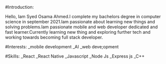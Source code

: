 #Introduction:

Hello, Iam Syed Osama Ahmed.I complete my bachelors degree in computer science in september 2021.Iam passionate about learning new things and solving problems.Iam passionate mobile and web developer dedicated and fast learner.Currently learning new thing and exploring further tech and working towards becoming full stack developer.

#Interests:
_mobile development
_AI
_web deve;opment


#Skills:
_React
_React Native
_Javascript
_Node Js
_Express js
_C++


